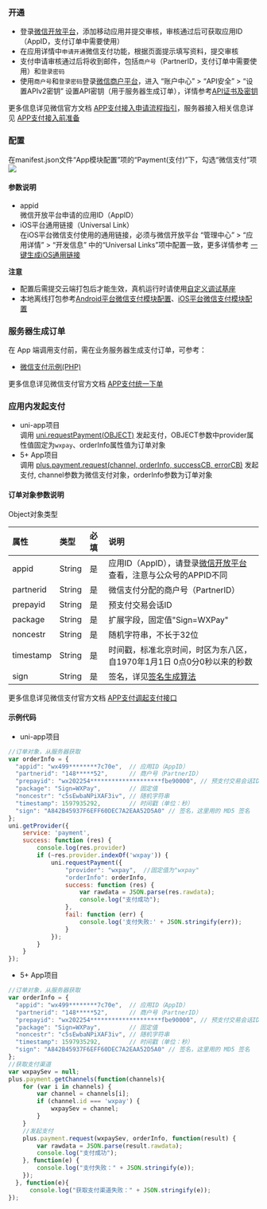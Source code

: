 ### 开通  
- 登录[微信开放平台](https://open.weixin.qq.com/)，添加移动应用并提交审核，审核通过后可获取应用ID（AppID，支付订单中需要使用）
- 在应用详情中`申请开通`微信支付功能，根据页面提示填写资料，提交审核
- 支付申请审核通过后将收到邮件，包括`商户号`（PartnerID，支付订单中需要使用）和`登录密码`
- 使用`商户号`和`登录密码`登录[微信商户平台](https://pay.weixin.qq.com/index.php/core/home/login)，进入 “账户中心” > “API安全” > “设置APIv2密钥” 设置API密钥（用于服务器生成订单），详情参考[API证书及密钥](https://kf.qq.com/faq/180830UVRZR7180830Ij6ZZz.html)

更多信息详见微信官方文档 [APP支付接入申请流程指引](https://developers.weixin.qq.com/doc/oplatform/Mobile_App/WeChat_Pay/Vendor_Service_Center.html)，服务器接入相关信息详见 [APP支付接入前准备](https://pay.weixin.qq.com/wiki/doc/apiv3/open/pay/chapter2_5_1.shtml)


### 配置
在manifest.json文件“App模块配置”项的“Payment(支付)”下，勾选“微信支付”项
![](https://native-res.dcloud.net.cn/images/uniapp/payment/wxpay_setup_manifest_info.png)

#### 参数说明  
- appid  
微信开放平台申请的应用ID（AppID）
- iOS平台通用链接（Universal Link）  
在iOS平台微信支付使用的通用链接，必须与微信开放平台 “管理中心” > “应用详情” > “开发信息” 中的“Universal Links”项中配置一致，更多详情参考 [一键生成iOS通用链接](https://uniapp.dcloud.io/api/plugins/universal-links)

**注意**  
- 配置后需提交云端打包后才能生效，真机运行时请使用[自定义调试基座](https://ask.dcloud.net.cn/article/35115)
- 本地离线打包参考[Android平台微信支付模块配置](https://nativesupport.dcloud.net.cn/AppDocs/usemodule/androidModuleConfig/pay?id=%e5%be%ae%e4%bf%a1%e6%94%af%e4%bb%98)、[iOS平台微信支付模块配置](https://nativesupport.dcloud.net.cn/AppDocs/usemodule/iOSModuleConfig/pay?id=%e5%be%ae%e4%bf%a1%e6%94%af%e4%bb%98)


### 服务器生成订单
在 App 端调用支付前，需在业务服务器生成支付订单，可参考：
- [微信支付示例(PHP)](https://github.com/dcloudio/H5P.Server/tree/master/payment/wxpayv3)

更多信息详见微信支付官方文档 [APP支付统一下单](https://pay.weixin.qq.com/wiki/doc/api/app/app.php?chapter=9_1)


### 应用内发起支付

- uni-app项目  
调用 [uni.requestPayment(OBJECT)](https://uniapp.dcloud.io/api/plugins/payment?id=requestpayment) 发起支付，OBJECT参数中provider属性值固定为`wxpay`、orderInfo属性值为订单对象
- 5+ App项目  
调用 [plus.payment.request(channel, orderInfo, successCB, errorCB)](https://www.html5plus.org/doc/zh_cn/payment.html#plus.payment.request) 发起支付, channel参数为微信支付对象，orderInfo参数为订单对象


#### 订单对象参数说明  
Object对象类型

| 属性 | 类型 | 必填 | 说明 |
| :--- | :--- | :--- | :--- |
| appid | String | 是 | 应用ID（AppID），请登录[微信开放平台](https://open.weixin.qq.com/)查看，注意与公众号的APPID不同 |
| partnerid | String | 是 | 微信支付分配的商户号（PartnerID）|
| prepayid | String | 是 | 预支付交易会话ID |
| package | String | 是 | 扩展字段，固定值"Sign=WXPay" |
| noncestr | String | 是 | 随机字符串，不长于32位 |
| timestamp | String | 是 | 时间戳，标准北京时间，时区为东八区，自1970年1月1日 0点0分0秒以来的秒数 |
| sign | String | 是 | 签名，详见[签名生成算法](https://pay.weixin.qq.com/wiki/doc/api/app/app.php?chapter=4_3) |

更多信息详见微信支付官方文档 [APP支付调起支付接口](https://pay.weixin.qq.com/wiki/doc/api/app/app.php?chapter=9_12&index=2)


#### 示例代码  
- uni-app项目  
``` js
//订单对象，从服务器获取
var orderInfo = {
  "appid": "wx499********7c70e",  // 应用ID（AppID）
  "partnerid": "148*****52",      // 商户号（PartnerID）
  "prepayid": "wx202254********************fbe90000", // 预支付交易会话ID
  "package": "Sign=WXPay",        // 固定值
  "noncestr": "c5sEwbaNPiXAF3iv", // 随机字符串
  "timestamp": 1597935292,        // 时间戳（单位：秒）
  "sign": "A842B45937F6EFF60DEC7A2EAA52D5A0" // 签名，这里用的 MD5 签名
};
uni.getProvider({
    service: 'payment',
    success: function (res) {
        console.log(res.provider)
        if (~res.provider.indexOf('wxpay')) {
            uni.requestPayment({
                "provider": "wxpay",  //固定值为"wxpay"
                "orderInfo": orderInfo, 
                success: function (res) {
                    var rawdata = JSON.parse(res.rawdata);
                    console.log("支付成功");
                },
                fail: function (err) {
                    console.log('支付失败:' + JSON.stringify(err));
                }
            });
        }
    }
});
```

- 5+ App项目  
``` js
//订单对象，从服务器获取
var orderInfo = {
  "appid": "wx499********7c70e",  // 应用ID（AppID）
  "partnerid": "148*****52",      // 商户号（PartnerID）
  "prepayid": "wx202254********************fbe90000", // 预支付交易会话ID
  "package": "Sign=WXPay",        // 固定值
  "noncestr": "c5sEwbaNPiXAF3iv", // 随机字符串
  "timestamp": 1597935292,        // 时间戳（单位：秒）
  "sign": "A842B45937F6EFF60DEC7A2EAA52D5A0" // 签名，这里用的 MD5 签名
};
//获取支付渠道
var wxpaySev = null;
plus.payment.getChannels(function(channels){
    for (var i in channels) {
        var channel = channels[i];
        if (channel.id === 'wxpay') {
            wxpaySev = channel;
        }
    }
    //发起支付
    plus.payment.request(wxpaySev, orderInfo, function(result) {
        var rawdata = JSON.parse(result.rawdata);
        console.log("支付成功");
    }, function(e) {
        console.log("支付失败：" + JSON.stringify(e));
    });
  }, function(e){
      console.log("获取支付渠道失败：" + JSON.stringify(e));
});
```

